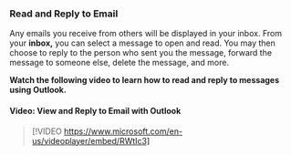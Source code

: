 ### Read and Reply to Email

Any emails you receive from others will be displayed in your inbox. From your **inbox,** you can select a message to open and read. You may then choose to reply to the person who sent you the message, forward the message to someone else, delete the message, and more.

**Watch the following video to learn how to read and reply to messages using Outlook.**


#### Video: View and Reply to Email with Outlook
> [!VIDEO https://www.microsoft.com/en-us/videoplayer/embed/RWtIc3]